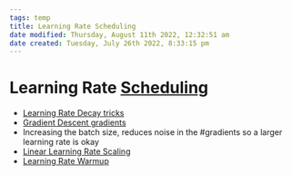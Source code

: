 ```yaml
---
tags: temp
title: Learning Rate Scheduling
date modified: Thursday, August 11th 2022, 12:32:51 am
date created: Tuesday, July 26th 2022, 8:33:15 pm
---
```


# Learning Rate [Scheduling](Scheduling.md)
- [Learning Rate Decay tricks](Learning%20Rate%20Decay%20tricks.md)
- [Gradient Descent gradients](Gradient%20Descent%20gradients.md)
- Increasing the batch size, reduces noise in the #gradients so a larger learning rate is okay
- [Linear Learning Rate Scaling](Linear%20Learning%20Rate%20Scaling.md)
- [Learning Rate Warmup](Learning%20Rate%20Warmup.md)

